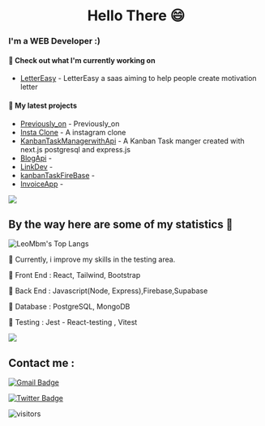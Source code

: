 <h1 align="center">Hello There 😄 </h1>

### I'm a WEB Developer :)

#### 👷 Check out what I'm currently working on
- [LetterEasy](https://lettereasy.co/) - LetterEasy a saas aiming to help people create motivation letter 


#### 🌱 My latest projects
- [Previously_on](https://github.com/lucaszebre/previously_on)  - Previously_on
- [Insta Clone](https://github.com/lucaszebre/instaclone)  - A instagram clone 
- [KanbanTaskManagerwithApi](https://github.com/lucaszebre/kanbanwithapi) - A Kanban Task manger created with next.js postgresql and express.js 
- [BlogApi](https://github.com/lucaszebre/BlogApi) -  
- [LinkDev](https://github.com/lucaszebre/linkdev2) - 
- [kanbanTaskFireBase](https://github.com/lucaszebre/kanbanFirebase) -  
- [InvoiceApp](https://github.com/lucaszebre/invoice) -  



<a href="https://www.youtube.com/watch?v=nC9dQOnUyao"><img src="https://indianmemetemplates.com/wp-content/uploads/Computer-Guy.jpg"></a>


## By the way here are some of my statistics 🚀
![LeoMbm's Top Langs](https://github-readme-stats.vercel.app/api/top-langs/?username=lucaszebre&theme=tokyonight&layout=compact)

🌱 Currently, i improve my skills in the testing area.

🧱 Front End : React, Tailwind, Bootstrap

🧱 Back End : Javascript(Node, Express),Firebase,Supabase

🧱 Database : PostgreSQL, MongoDB

🧱 Testing : Jest - React-testing , Vitest




<a href="https://www.youtube.com/watch?v=dQw4w9WgXcQ"><img src="https://user-images.githubusercontent.com/73097560/115834477-dbab4500-a447-11eb-908a-139a6edaec5c.gif"></a>

## Contact me : 
[![Gmail Badge](https://img.shields.io/badge/-lucaszebre1@gmail.com-blue?style=flat-roundedrectangle&logo=Gmail&logoColor=white&link=mailto:lucaszebre1@gmail.com)](lucaszebre1@gmail.com)

[![Twitter Badge](https://img.shields.io/badge/-@ZebreLucas-1ca0f1?style=flat-square&labelColor=1ca0f1&logo=twitter&logoColor=white&link=https://twitter.com/ZebreLucas)](https://twitter.com/ZebreLucas) 


![visitors](https://komarev.com/ghpvc/?username=lucaszebre&color=yellow)

